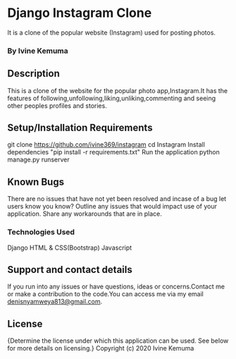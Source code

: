 # Django Instagram Clone
It is a clone of the popular website (Instagram) used for posting photos.

### By Ivine Kemuma

## Description
This is a clone of the website for the popular photo app,Instagram.It has the features of following,unfollowing,liking,unliking,commenting and seeing other peoples profiles and stories.

## Setup/Installation Requirements
git clone https://github.com/ivine369/instagram
cd Instagram
Install dependencies "pip install -r requirements.txt"
Run the application python manage.py runserver

## Known Bugs
There are no issues that have not yet been resolved and incase of a bug let users know you know? Outline any issues that would impact use of your application. Share any workarounds that are in place.

### Technologies Used
Django
HTML & CSS(Bootstrap)
Javascript

## Support and contact details
If you run into any issues or have questions, ideas or concerns.Contact me or make a contribution to the code.You can access me via my email denisnyamweya813@gmail.com.

## License
{Determine the license under which this application can be used. See below for more details on licensing.} Copyright (c) 2020 Ivine Kemuma